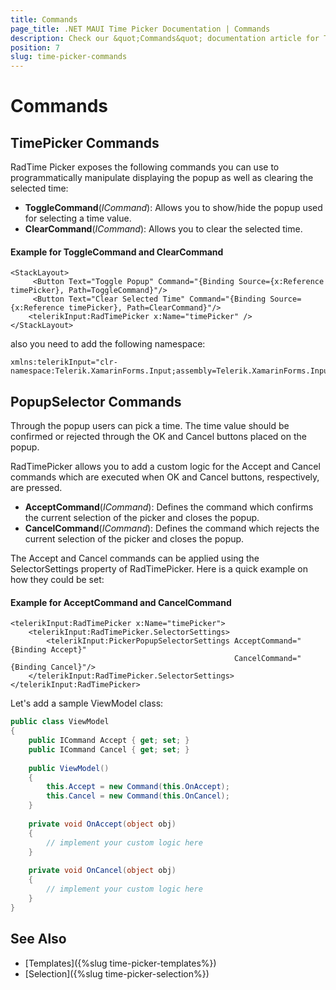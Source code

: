 ```yaml
---
title: Commands
page_title: .NET MAUI Time Picker Documentation | Commands
description: Check our &quot;Commands&quot; documentation article for Telerik TimePicker for .NET MAUI.
position: 7
slug: time-picker-commands
---
```


# Commands

## TimePicker Commands

RadTime Picker exposes the following commands you can use to programmatically manipulate displaying the popup as well as clearing the selected time:

* **ToggleCommand**(*ICommand*): Allows you to show/hide the popup used for selecting a time value.
* **ClearCommand**(*ICommand*): Allows you to clear the selected time.

#### Example for ToggleCommand and ClearCommand

```XAML
<StackLayout>
	 <Button Text="Toggle Popup" Command="{Binding Source={x:Reference timePicker}, Path=ToggleCommand}"/>
     <Button Text="Clear Selected Time" Command="{Binding Source={x:Reference timePicker}, Path=ClearCommand}"/>
	<telerikInput:RadTimePicker x:Name="timePicker" />
</StackLayout>
```

also you need to add the following namespace:

```XAML
xmlns:telerikInput="clr-namespace:Telerik.XamarinForms.Input;assembly=Telerik.XamarinForms.Input"
```

## PopupSelector Commands

Through the popup users can pick a time. The time value should be confirmed or rejected through the OK and Cancel buttons placed on the popup. 

RadTimePicker allows you to add a custom logic for the Accept and Cancel commands which are executed when OK and Cancel buttons, respectively, are pressed. 

* **AcceptCommand**(*ICommand*): Defines the command which confirms the current selection of the picker and closes the popup. 
* **CancelCommand**(*ICommand*): Defines the command which rejects the current selection of the picker and closes the popup.

The Accept and Cancel commands can be applied using the SelectorSettings property of RadTimePicker. Here is a quick example on how they could be set:

#### Example for AcceptCommand and CancelCommand

```XAML
<telerikInput:RadTimePicker x:Name="timePicker">
	<telerikInput:RadTimePicker.SelectorSettings>
		<telerikInput:PickerPopupSelectorSettings AcceptCommand="{Binding Accept}"  
												  CancelCommand="{Binding Cancel}"/>
	</telerikInput:RadTimePicker.SelectorSettings>
</telerikInput:RadTimePicker>
```

Let's add a sample ViewModel class:

```C#
public class ViewModel
{
    public ICommand Accept { get; set; }
    public ICommand Cancel { get; set; }
	
    public ViewModel()
    {
        this.Accept = new Command(this.OnAccept);
        this.Cancel = new Command(this.OnCancel);
    }
	
    private void OnAccept(object obj)
    {
        // implement your custom logic here
    }
	
    private void OnCancel(object obj)
    {
        // implement your custom logic here
    }
}
```

## See Also

- [Templates]({%slug time-picker-templates%})
- [Selection]({%slug time-picker-selection%})